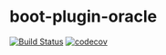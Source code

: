 # boot-plugin-oracle

[![Build Status](https://github.com/jsmzr/boot-plugin-oracle/workflows/Run%20Tests/badge.svg?branch=main)](https://github.com/jsmzr/boot-plugin-oracle/actions?query=branch%3Amain)
[![codecov](https://codecov.io/gh/jsmzr/boot-plugin-oracle/branch/main/graph/badge.svg?token=HNQCAN3UVR)](https://codecov.io/gh/jsmzr/boot-plugin-oracle)
